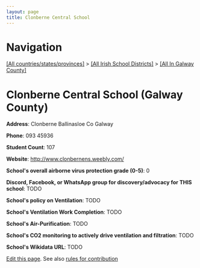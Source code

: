 ```yaml
---
layout: page
title: Clonberne Central School
---
```

# Navigation

[[All countries/states/provinces]](../../..) > [[All Irish School Districts]](../..) > [[All In Galway County]](..)

# Clonberne Central School (Galway County)

**Address**: Clonberne Ballinasloe Co Galway

**Phone**: 093 45936

**Student Count**: 107

**Website**: <http://www.clonbernens.weebly.com/>

**School's overall airborne virus protection grade (0-5)**: 0

**Discord, Facebook, or WhatsApp group for discovery/advocacy for THIS school**: TODO

**School's policy on Ventilation**: TODO

**School's Ventilation Work Completion**: TODO

**School's Air-Purification**: TODO

**School's CO2 monitoring to actively drive ventilation and filtration**: TODO

**School's Wikidata URL**: TODO


[Edit this page](https://github.com/ventilate-schools/Ireland/edit/main/./Galway_County/Clonberne_Central_School.md). See also [rules for contribution](../../../contribution-rules/)